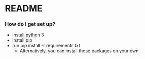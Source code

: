# README #

### How do I get set up? ###

* install python 3
* install pip
* run pip install -r requirements.txt
  * Alternatively, you can install those packages on your own.
